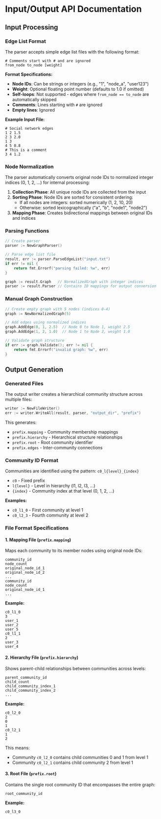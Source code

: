 # Input/Output API Documentation

## Input Processing

### Edge List Format

The parser accepts simple edge list files with the following format:

```
# Comments start with # and are ignored
from_node to_node [weight]
```

**Format Specifications:**
- **Node IDs**: Can be strings or integers (e.g., "1", "node_a", "user123")
- **Weight**: Optional floating point number (defaults to 1.0 if omitted)
- **Self-loops**: Not supported - edges where `from_node == to_node` are automatically skipped
- **Comments**: Lines starting with `#` are ignored
- **Empty lines**: Ignored

**Example Input File:**
```
# Social network edges
1 2 1.5
2 3 2.0
1 3
4 5 0.8
# This is a comment
3 4 1.2
```

### Node Normalization

The parser automatically converts original node IDs to normalized integer indices (0, 1, 2, ...) for internal processing:

1. **Collection Phase**: All unique node IDs are collected from the input
2. **Sorting Phase**: Node IDs are sorted for consistent ordering:
   - If all nodes are integers: sorted numerically (1, 2, 10, 20)
   - Otherwise: sorted lexicographically ("a", "b", "node1", "node2")
3. **Mapping Phase**: Creates bidirectional mappings between original IDs and indices

### Parsing Functions

```go
// Create parser
parser := NewGraphParser()

// Parse edge list file
result, err := parser.ParseEdgeList("input.txt")
if err != nil {
    return fmt.Errorf("parsing failed: %w", err)
}

graph := result.Graph   // NormalizedGraph with integer indices
parser := result.Parser // Contains ID mappings for output conversion
```

### Manual Graph Construction

```go
// Create empty graph with 5 nodes (indices 0-4)
graph := NewNormalizedGraph(5)

// Add edges using normalized indices
graph.AddEdge(0, 1, 2.5)  // Node 0 to Node 1, weight 2.5
graph.AddEdge(1, 2, 1.0)  // Node 1 to Node 2, weight 1.0

// Validate graph structure
if err := graph.Validate(); err != nil {
    return fmt.Errorf("invalid graph: %w", err)
}
```

## Output Generation

### Generated Files

The output writer creates a hierarchical community structure across multiple files:

```go
writer := NewFileWriter()
err := writer.WriteAll(result, parser, "output_dir", "prefix")
```

This generates:
- `prefix.mapping` - Community membership mappings
- `prefix.hierarchy` - Hierarchical structure relationships  
- `prefix.root` - Root community identifier
- `prefix.edges` - Inter-community connections

### Community ID Format

Communities are identified using the pattern: `c0_l{level}_{index}`

- `c0` - Fixed prefix
- `l{level}` - Level in hierarchy (l1, l2, l3, ...)
- `{index}` - Community index at that level (0, 1, 2, ...)

**Examples:**
- `c0_l1_0` - First community at level 1
- `c0_l2_3` - Fourth community at level 2

### File Format Specifications

#### 1. Mapping File (`prefix.mapping`)

Maps each community to its member nodes using original node IDs:

```
community_id
node_count
original_node_id_1
original_node_id_2
...
community_id
node_count
original_node_id_1
...
```

**Example:**
```
c0_l1_0
3
user_1
user_2
user_5
c0_l1_1
2
user_3
user_4
```

#### 2. Hierarchy File (`prefix.hierarchy`)

Shows parent-child relationships between communities across levels:

```
parent_community_id
child_count
child_community_index_1
child_community_index_2
...
```

**Example:**
```
c0_l2_0
2
0
1
c0_l2_1
1
2
```

This means:
- Community `c0_l2_0` contains child communities 0 and 1 from level 1
- Community `c0_l2_1` contains child community 2 from level 1

#### 3. Root File (`prefix.root`)

Contains the single root community ID that encompasses the entire graph:

```
root_community_id
```

**Example:**
```
c0_l3_0
```
